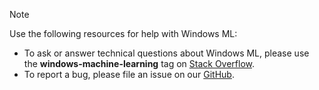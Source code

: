 > [!NOTE]
> Use the following resources for help with Windows ML:
> * To ask or answer technical questions about Windows ML, please use the **windows-machine-learning** tag on [Stack Overflow](https://stackoverflow.com/questions/tagged/windows-machine-learning).
> * To report a bug, please file an issue on our [GitHub](https://github.com/Microsoft/Windows-Machine-Learning/issues).
